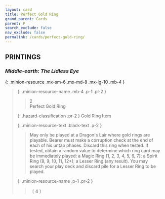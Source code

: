 ```yaml
---
layout: card
title: Perfect Gold Ring
grand_parent: Cards
parent: P
search_exclude: false
nav_exclude: false
permalink: /cards/perfect-gold-ring/
---
```


## PRINTINGS


### _Middle-earth: The Lidless Eye_

{: .minion-resource .mx-sm-6 .mx-md-8 .mx-lg-10 .mb-4 }
> {: .minion-resource-name .mb-4 .p-1 .pl-2 }
> > <div class="hazard-mp">2</div>
> > <div class="card-name">Perfect Gold Ring</div>
>
> {: .hazard-classification .pr-2 }
> Gold Ring Item
>
> {: .minion-resource-text .black-text .p-2 }
> > May only be played at a Dragon's Lair where gold rings are playable. Bearer must make a corruption check at the end of each of his untap phases. Discard this ring when tested. If tested, obtain a random value to determine which ring card may be immediately played: a Magic Ring (1, 2, 3, 4, 5, 6, 7); a Spirit Ring (8, 9, 10, 11, 12+); a Lesser Ring (any result). You may search your play deck and discard pile for a Lesser Ring to be played. 
> 
> {: .minion-resource-name .p-1 .pr-2 }
> > <div class="card-shield"></div>
> > <div class="card-corruption-white">〔 4 〕</div>
